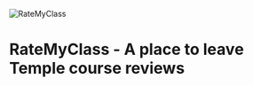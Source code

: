 ![RateMyClass](https://github.com/RateMyClassTU/RateMyClass/blob/main/RateMyClassLogo.png?raw=true)

# RateMyClass - A place to leave Temple course reviews